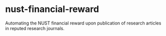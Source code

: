 # nust-financial-reward
Automating the NUST financial reward upon publication of research articles in reputed research journals.
